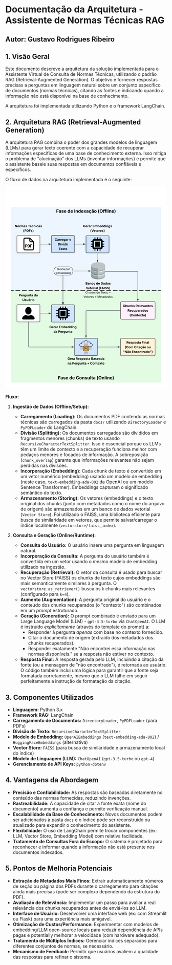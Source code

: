 # Documentação da Arquitetura - Assistente de Normas Técnicas RAG

## Autor: Gustavo Rodrigues Ribeiro

## 1. Visão Geral

Este documento descreve a arquitetura da solução implementada para o Assistente Virtual de Consulta de Normas Técnicas, utilizando o padrão RAG (Retrieval-Augmented Generation). O objetivo é fornecer respostas precisas a perguntas em linguagem natural sobre um conjunto específico de documentos (normas técnicas), citando as fontes e indicando quando a informação não está disponível na base de conhecimento.

A arquitetura foi implementada utilizando Python e o framework LangChain.

## 2. Arquitetura RAG (Retrieval-Augmented Generation)

A arquitetura RAG combina o poder dos grandes modelos de linguagem (LLMs) para gerar texto coerente com a capacidade de recuperar informações específicas de uma base de conhecimento externa. Isso mitiga o problema de "alucinação" dos LLMs (inventar informações) e permite que o assistente baseie suas respostas em documentos confiáveis e específicos.

O fluxo de dados na arquitetura implementada é o seguinte:

![Diagrama RAG Simplificado](fluxo_de_dados.png)

**Fluxo:**

1.  **Ingestão de Dados (Offline/Setup):**
    *   **Carregamento (Loading):** Os documentos PDF contendo as normas técnicas são carregados da pasta `docs/` utilizando `DirectoryLoader` e `PyPDFLoader` do LangChain.
    *   **Divisão (Splitting):** Os documentos carregados são divididos em fragmentos menores (chunks) de texto usando `RecursiveCharacterTextSplitter`. Isso é essencial porque os LLMs têm um limite de contexto e a recuperação funciona melhor com pedaços menores e focados de informação. A sobreposição (`chunk_overlap`) garante que informações relevantes não sejam perdidas nas divisões.
    *   **Incorporação (Embedding):** Cada chunk de texto é convertido em um vetor numérico (embedding) usando um modelo de embedding (neste caso, `text-embedding-ada-002` da OpenAI ou um modelo Sentence Transformer). Embeddings capturam o significado semântico do texto.
    *   **Armazenamento (Storing):** Os vetores (embeddings) e o texto original dos chunks (junto com metadados como o nome do arquivo de origem) são armazenados em um banco de dados vetorial (`Vector Store`). Foi utilizado o FAISS, uma biblioteca eficiente para busca de similaridade em vetores, que permite salvar/carregar o índice localmente (`vectorstore/faiss_index`).

2.  **Consulta e Geração (Online/Runtime):**
    *   **Consulta do Usuário:** O usuário insere uma pergunta em linguagem natural.
    *   **Incorporação da Consulta:** A pergunta do usuário também é convertida em um vetor usando o *mesmo* modelo de embedding utilizado na ingestão.
    *   **Recuperação (Retrieval):** O vetor da consulta é usado para buscar no Vector Store (FAISS) os chunks de texto cujos embeddings são mais semanticamente similares à pergunta. O `vectorstore.as_retriever()` busca os `k` chunks mais relevantes (configurado para `k=4`).
    *   **Aumento (Augmentation):** A pergunta original do usuário e o conteúdo dos chunks recuperados (o "contexto") são combinados em um *prompt* estruturado.
    *   **Geração (Generation):** O prompt combinado é enviado para um Large Language Model (LLM) - `gpt-3.5-turbo` via `ChatOpenAI`. O LLM é instruído *explicitamente* (através do template do prompt) a:
        *   Responder à pergunta *apenas* com base no contexto fornecido.
        *   Citar o documento de origem (extraído dos metadados dos chunks recuperados).
        *   Responder exatamente "Não encontrei essa informação nas normas disponíveis." se a resposta não estiver no contexto.
    *   **Resposta Final:** A resposta gerada pelo LLM, incluindo a citação da fonte (ou a mensagem de "não encontrado"), é retornada ao usuário. O código também inclui uma lógica para garantir que a fonte seja formatada corretamente, mesmo que o LLM falhe em seguir perfeitamente a instrução de formatação da citação.

## 3. Componentes Utilizados

*   **Linguagem:** Python 3.x
*   **Framework RAG:** LangChain
*   **Carregamento de Documentos:** `DirectoryLoader`, `PyPDFLoader` (para PDFs)
*   **Divisão de Texto:** `RecursiveCharacterTextSplitter`
*   **Modelo de Embedding:** `OpenAIEmbeddings` (`text-embedding-ada-002`) / `HuggingFaceEmbeddings` (alternativa)
*   **Vector Store:** `FAISS` (para busca de similaridade e armazenamento local do índice)
*   **Modelo de Linguagem (LLM):** `ChatOpenAI` (`gpt-3.5-turbo` ou `gpt-4`)
*   **Gerenciamento de API Keys:** `python-dotenv`

## 4. Vantagens da Abordagem

*   **Precisão e Confiabilidade:** As respostas são baseadas diretamente no conteúdo das normas fornecidas, reduzindo invenções.
*   **Rastreabilidade:** A capacidade de citar a fonte exata (nome do documento) aumenta a confiança e permite verificação manual.
*   **Escalabilidade da Base de Conhecimento:** Novos documentos podem ser adicionados à pasta `docs` e o índice pode ser reconstruído ou atualizado para expandir o conhecimento do assistente.
*   **Flexibilidade:** O uso de LangChain permite trocar componentes (ex: LLM, Vector Store, Embedding Model) com relativa facilidade.
*   **Tratamento de Consultas Fora do Escopo:** O sistema é projetado para reconhecer e informar quando a informação não está presente nos documentos indexados.

## 5. Pontos de Melhoria Potenciais

*   **Extração de Metadados Mais Finos:** Extrair automaticamente números de seção ou página dos PDFs durante o carregamento para citações ainda mais precisas (pode ser complexo dependendo da estrutura do PDF).
*   **Avaliação de Relevância:** Implementar um passo para avaliar a real relevância dos chunks recuperados antes de enviá-los ao LLM.
*   **Interface de Usuário:** Desenvolver uma interface web (ex: com Streamlit ou Flask) para uma experiência mais amigável.
*   **Otimização de Custos/Performance:** Experimentar com modelos de embedding/LLM open-source locais para reduzir dependência de APIs pagas e potentially melhorar a velocidade (com hardware adequado).
*   **Tratamento de Múltiplos Índices:** Gerenciar índices separados para diferentes conjuntos de normas, se necessário.
*   **Mecanismo de Feedback:** Permitir que usuários avaliem a qualidade das respostas para refinar o sistema.